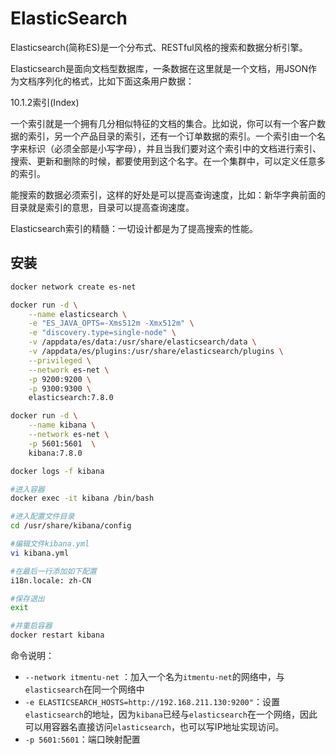 # ElasticSearch

Elasticsearch(简称ES)是一个分布式、RESTful风格的搜索和数据分析引擎。

Elasticsearch是面向文档型数据库，一条数据在这里就是一个文档，用JSON作为文档序列化的格式，比如下面这条用户数据：



10.1.2索引(Index)

一个索引就是一个拥有几分相似特征的文档的集合。比如说，你可以有一个客户数据的索引，另一个产品目录的索引，还有一个订单数据的索引。一个索引由一个名字来标识（必须全部是小写字母），并且当我们要对这个索引中的文档进行索引、搜索、更新和删除的时候，都要使用到这个名字。在一个集群中，可以定义任意多的索引。

能搜索的数据必须索引，这样的好处是可以提高查询速度，比如：新华字典前面的目录就是索引的意思，目录可以提高查询速度。

Elasticsearch索引的精髓：一切设计都是为了提高搜索的性能。



## 安装

```sh
docker network create es-net

docker run -d \
	--name elasticsearch \
    -e "ES_JAVA_OPTS=-Xms512m -Xmx512m" \
    -e "discovery.type=single-node" \
    -v /appdata/es/data:/usr/share/elasticsearch/data \
    -v /appdata/es/plugins:/usr/share/elasticsearch/plugins \
    --privileged \
    --network es-net \
    -p 9200:9200 \
    -p 9300:9300 \
	elasticsearch:7.8.0

docker run -d \
    --name kibana \
    --network es-net \
    -p 5601:5601  \
    kibana:7.8.0

docker logs -f kibana

#进入容器
docker exec -it kibana /bin/bash

#进入配置文件目录
cd /usr/share/kibana/config

#编辑文件kibana.yml
vi kibana.yml

#在最后一行添加如下配置
i18n.locale: zh-CN

#保存退出
exit

#并重启容器
docker restart kibana
```

命令说明：

- `--network itmentu-net` ：加入一个名为`itmentu-net`的网络中，与`elasticsearch`在同一个网络中
- `-e ELASTICSEARCH_HOSTS=http://192.168.211.130:9200"`：设置`elasticsearch`的地址，因为`kibana`已经与`elasticsearch`在一个网络，因此可以用容器名直接访问`elasticsearch`，也可以写IP地址实现访问。
- `-p 5601:5601`：端口映射配置

